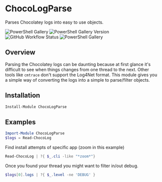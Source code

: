 # ChocoLogParse

Parses Chocolatey logs into easy to use objects.

![PowerShell Gallery](https://img.shields.io/powershellgallery/dt/ChocoLogParse)
![PowerShell Gallery Version](https://img.shields.io/powershellgallery/v/ChocoLogParse)
![GitHub Workflow Status](https://img.shields.io/github/actions/workflow/status/HeyItsGilbert/ChocoLogParse/.github/workflows/CI.yaml?branch=main)
![PowerShell Gallery](https://img.shields.io/powershellgallery/p/ChocoLogParse)


## Overview

Parsing the Chocolatey logs can be daunting because at first glance it's
difficult to see when things changes from one thread to the next. Other tools
like `cmtrace` don't support the Log4Net format. This module gives you a simple
way of converting the logs into a simple to parse/filter objects.

## Installation

```powershell
Install-Module ChocoLogParse
```

## Examples

```powershell
Import-Module ChocoLogParse
$logs = Read-ChocoLog
```

Find install attempts of specific app (zoom in this example)

```powershell
Read-ChocoLog | ?{ $_.cli -like "*zoom*"}
```

Once you found your thread you might want to filter in/out debug.

```powershell
$logs[0].logs | ?{ $_.level -ne 'DEBUG' }
```

